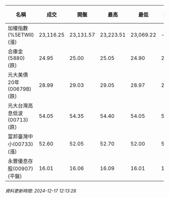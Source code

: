 | 名稱 | 成交 | 開盤 | 最高 | 最低 | 均價 | 成交金額(億) | 昨收 | 漲跌幅 | 漲跌 | 總量 | 昨量 | 振幅 |
| -------- | -------- | -------- | -------- |-------- | -------- | -------- |-------- |-------- |-------- | -------- | -------- |-------- |
|加權指數(%5ETWII) (漲)|23,116.25|23,131.57|23,223.51|23,069.22|-|2,857.67|23,039.90|0.33%|76.35|5,241,783|0|0.67%|
|合庫金(5880) (跌)|24.95|25.00|25.05|24.90|24.94|2.16|25.00|0.20%|0.05|8,645|8,081|0.60%|
|元大美債20年(00679B) (跌)|28.99|29.03|29.05|28.97|29.00|9.97|29.03|0.14%|0.04|34,370|64,777|0.28%|
|元大台灣高息低波(00713) (跌)|54.05|54.35|54.40|54.05|54.19|11.82|54.25|0.37%|0.20|21,807|17,615|0.65%|
|富邦臺灣中小(00733) (漲)|52.60|52.05|52.70|52.00|52.31|0.412|51.85|1.45%|0.75|788|1,974|1.35%|
|永豐優息存股(00907) (平盤)|16.01|16.06|16.09|16.01|16.04|0.274|16.01|0.00%|0.00|1,706|1,951|0.50%|
###### 資料更新時間: 2024-12-17 12:13:28